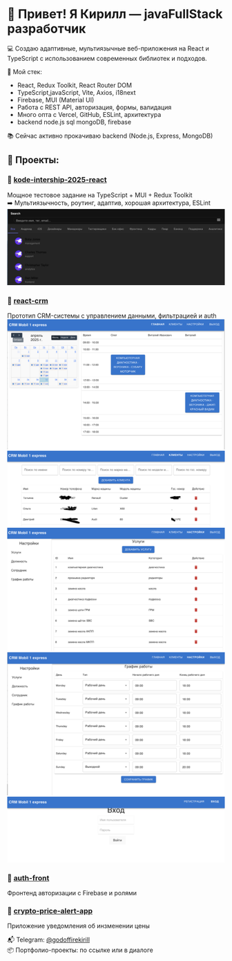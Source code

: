 # 👋 Привет! Я Кирилл — javaFullStack разработчик

💻 Создаю адаптивные, мультиязычные веб-приложения на React и TypeScript с использованием современных библиотек и подходов.  

🚀 Мой стек:
- React, Redux Toolkit, React Router DOM
- TypeScript,javaScript, Vite, Axios, i18next
- Firebase, MUI (Material UI)
- Работа с REST API, авторизация, формы, валидация
- Много опта с Vercel, GitHub, ESLint, архитектура
- backend node.js sql mongoDB, firebase 

📚 Сейчас активно прокачиваю backend (Node.js, Express, MongoDB)


## 💼 Проекты:

### 🔹 [kode-intership-2025-react](https://github.com/godoffirekirill/kode-intership-2025-react)  
Мощное тестовое задание на TypeScript + MUI + Redux Toolkit  
➡️ Мультиязычность, роутинг, адаптив, хорошая архитектура, ESLint
![Темная тема](https://github.com/godoffirekirill/kode-intership-2025-react/blob/main/screenshots/Screenshot%202025-04-17%20at%2008.20.16.png?raw=true)

### 🔹 [react-crm](https://github.com/godoffirekirill/car-crm-vite)  
Прототип CRM-системы с управлением данными, фильтрацией и auth
![](https://github.com/godoffirekirill/screens/blob/main/Screenshot%202025-04-17%20at%2008.53.33.png?raw=true)
![](https://github.com/godoffirekirill/screens/blob/main/Screenshot%202025-04-17%20at%2008.53.47.png?raw=true)
![](https://github.com/godoffirekirill/screens/blob/main/Screenshot%202025-04-17%20at%2008.53.56.png?raw=true)
![](https://github.com/godoffirekirill/screens/blob/main/Screenshot%202025-04-17%20at%2008.54.10.png?raw=true)
![](https://github.com/godoffirekirill/screens/blob/main/Screenshot%202025-04-17%20at%2009.07.17.png?raw=true)

### 🔹 [auth-front](https://github.com/godoffirekirill/auth-front)  
Фронтенд авторизации с Firebase и ролями

### 🔹 [crypto-price-alert-app](https://github.com/godoffirekirill/crypto-price-alert-app)  
Приложение уведомления об инзменении цены 



📬 Telegram: [@godoffirekirill](https://t.me/@godoffirekirill13)  
📦 Портфолио-проекты: по ссылке или в диалоге
